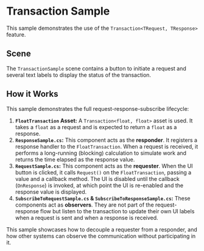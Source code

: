 # Transaction Sample

This sample demonstrates the use of the `Transaction<TRequest, TResponse>` feature.

## Scene

The `TransactionSample` scene contains a button to initiate a request and several text labels to display the status of the transaction.

## How it Works

This sample demonstrates the full request-response-subscribe lifecycle:

1.  **`FloatTransaction` Asset:** A `Transaction<float, float>` asset is used. It takes a `float` as a request and is expected to return a `float` as a response.
2.  **`ResponseSample.cs`:** This component acts as the **responder**. It registers a response handler to the `FloatTransaction`. When a request is received, it performs a long-running (blocking) calculation to simulate work and returns the time elapsed as the response value.
3.  **`RequestSample.cs`:** This component acts as the **requester**. When the UI button is clicked, it calls `Request()` on the `FloatTransaction`, passing a value and a callback method. The UI is disabled until the callback (`OnResponse`) is invoked, at which point the UI is re-enabled and the response value is displayed.
4.  **`SubscribeToRequestSample.cs` & `SubscribeToResponseSample.cs`:** These components act as **observers**. They are not part of the request-response flow but listen to the transaction to update their own UI labels when a request is sent and when a response is received.

This sample showcases how to decouple a requester from a responder, and how other systems can observe the communication without participating in it.

